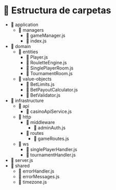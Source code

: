 # 📂 Estructura de carpetas

- 📂 application
  - 📂 managers
    - 📄 gameManager.js
    - 📄 index.js
- 📂 domain
  - 📂 entities
    - 📄 Player.js
    - 📄 RouletteEngine.js
    - 📄 SinglePlayerRoom.js
    - 📄 TournamentRoom.js
  - 📂 value-objects
    - 📄 BetLimits.js
    - 📄 BetPayoutCalculator.js
    - 📄 BetValidator.js
- 📂 infrastructure
  - 📂 api
    - 📄 casinoApiService.js
  - 📂 http
    - 📂 middleware
      - 📄 adminAuth.js
    - 📂 routes
      - 📄 gameRoutes.js
  - 📂 ws
    - 📄 singlePlayerHandler.js
    - 📄 tournamentHandler.js
- 📄 server.js
- 📂 shared
  - 📄 errorHandler.js
  - 📄 errorMessages.js
  - 📄 timezone.js
